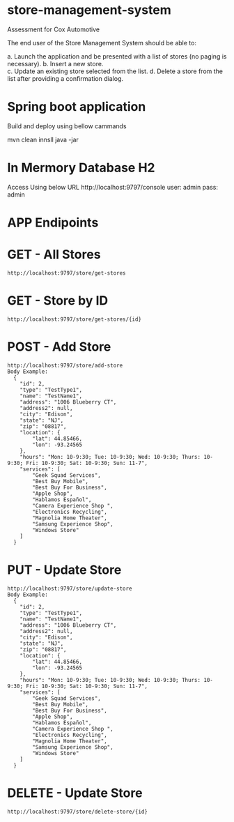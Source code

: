 # store-management-system
Assessment for Cox Automotive

The end user of the Store Management System should be able to: 

  a.	Launch the application and be presented with a list of stores (no paging is necessary).
  b.	Insert a new store.  
  c.	Update an existing store selected from the list. 
  d.	Delete a store from the list after providing a confirmation dialog. 

# Spring boot application 
Build and deploy using bellow cammands
  
  mvn clean innsll
  java -jar <jar file name>

# In Mermory Database H2
  Access Using below URL 
  http://localhost:9797/console
  user: admin
  pass: admin
# APP Endipoints

  
  # GET - All Stores
    http://localhost:9797/store/get-stores
  # GET - Store by ID
    http://localhost:9797/store/get-stores/{id}
  # POST - Add Store
    http://localhost:9797/store/add-store
    Body Example:
      {
        "id": 2,
        "type": "TestType1",
        "name": "TestName1",
        "address": "1006 Blueberry CT",
        "address2": null,
        "city": "Edison",
        "state": "NJ",
        "zip": "08817",
        "location": {
            "lat": 44.85466,
            "lon": -93.24565
        },
        "hours": "Mon: 10-9:30; Tue: 10-9:30; Wed: 10-9:30; Thurs: 10-9:30; Fri: 10-9:30; Sat: 10-9:30; Sun: 11-7",
        "services": [
            "Geek Squad Services",
            "Best Buy Mobile",
            "Best Buy For Business",
            "Apple Shop",
            "Hablamos Español",
            "Camera Experience Shop ",
            "Electronics Recycling",
            "Magnolia Home Theater",
            "Samsung Experience Shop",
            "Windows Store"
        ]
      }
      
  # PUT - Update Store
    http://localhost:9797/store/update-store
    Body Example:
      {
        "id": 2,
        "type": "TestType1",
        "name": "TestName1",
        "address": "1006 Blueberry CT",
        "address2": null,
        "city": "Edison",
        "state": "NJ",
        "zip": "08817",
        "location": {
            "lat": 44.85466,
            "lon": -93.24565
        },
        "hours": "Mon: 10-9:30; Tue: 10-9:30; Wed: 10-9:30; Thurs: 10-9:30; Fri: 10-9:30; Sat: 10-9:30; Sun: 11-7",
        "services": [
            "Geek Squad Services",
            "Best Buy Mobile",
            "Best Buy For Business",
            "Apple Shop",
            "Hablamos Español",
            "Camera Experience Shop ",
            "Electronics Recycling",
            "Magnolia Home Theater",
            "Samsung Experience Shop",
            "Windows Store"
        ]
      }  
   
   # DELETE - Update Store
    http://localhost:9797/store/delete-store/{id}
 
 
